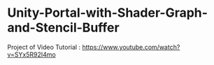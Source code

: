 # Unity-Portal-with-Shader-Graph-and-Stencil-Buffer
Project of Video Tutorial : https://www.youtube.com/watch?v=SYx5R92I4mo
